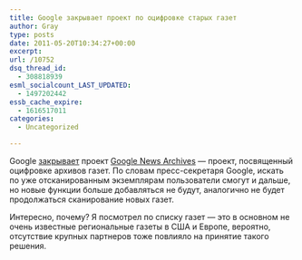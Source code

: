 ```yaml
---
title: Google закрывает проект по оцифровке старых газет
author: Gray
type: posts
date: 2011-05-20T10:34:27+00:00
excerpt:
url: /10752
dsq_thread_id:
  - 308818939
esml_socialcount_LAST_UPDATED:
  - 1497202442
essb_cache_expire:
  - 1616517011
categories:
  - Uncategorized

---
```








Google [закрывает][1] проект [Google News Archives][2] — проект, посвященный оцифровке архивов газет. По словам пресс-секретаря Google, искать по уже отсканированным экземплярам пользователи смогут и дальше, но новые функции больше добавляться не будут, аналогично не будет продолжаться сканирование новых газет.

Интересно, почему? Я посмотрел по списку газет — это в основном не очень известные региональные газеты в США и Европе, вероятно, отсутствие крупных партнеров тоже повлияло на принятие такого решения.

 [1]: http://searchengineland.com/google-shuts-down-ambitious-newspaper-scanning-project-77970
 [2]: http://news.google.com/newspapers